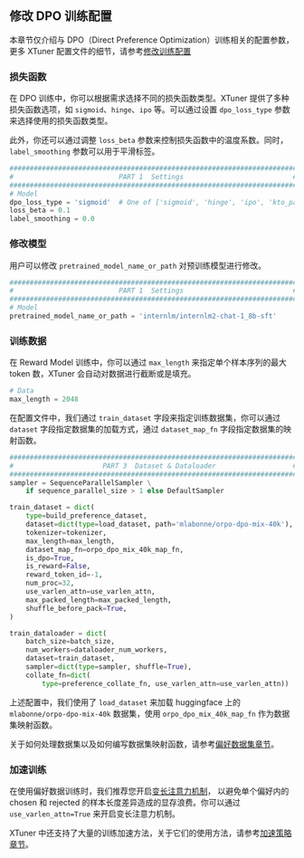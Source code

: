 ## 修改 DPO 训练配置

本章节仅介绍与 DPO（Direct Preference Optimization）训练相关的配置参数，更多 XTuner 配置文件的细节，请参考[修改训练配置](https://xtuner.readthedocs.io/zh-cn/latest/training/modify_settings.html)

### 损失函数

在 DPO 训练中，你可以根据需求选择不同的损失函数类型。XTuner 提供了多种损失函数选项，如 `sigmoid`、`hinge`、`ipo` 等。可以通过设置 `dpo_loss_type` 参数来选择使用的损失函数类型。

此外，你还可以通过调整 `loss_beta` 参数来控制损失函数中的温度系数。同时，`label_smoothing` 参数可以用于平滑标签。

```python
#######################################################################
#                          PART 1  Settings                           #
#######################################################################
# Model
dpo_loss_type = 'sigmoid'  # One of ['sigmoid', 'hinge', 'ipo', 'kto_pair', 'sppo_hard', 'nca_pair', 'robust']
loss_beta = 0.1
label_smoothing = 0.0
```

### 修改模型

用户可以修改 `pretrained_model_name_or_path` 对预训练模型进行修改。

```python
#######################################################################
#                          PART 1  Settings                           #
#######################################################################
# Model
pretrained_model_name_or_path = 'internlm/internlm2-chat-1_8b-sft'
```

### 训练数据

在 Reward Model 训练中，你可以通过 `max_length` 来指定单个样本序列的最大 token 数，XTuner 会自动对数据进行截断或是填充。

```python
# Data
max_length = 2048
```

在配置文件中，我们通过 `train_dataset` 字段来指定训练数据集，你可以通过 `dataset` 字段指定数据集的加载方式，通过 `dataset_map_fn` 字段指定数据集的映射函数。

```python
#######################################################################
#                      PART 3  Dataset & Dataloader                   #
#######################################################################
sampler = SequenceParallelSampler \
    if sequence_parallel_size > 1 else DefaultSampler

train_dataset = dict(
    type=build_preference_dataset,
    dataset=dict(type=load_dataset, path='mlabonne/orpo-dpo-mix-40k'),
    tokenizer=tokenizer,
    max_length=max_length,
    dataset_map_fn=orpo_dpo_mix_40k_map_fn,
    is_dpo=True,
    is_reward=False,
    reward_token_id=-1,
    num_proc=32,
    use_varlen_attn=use_varlen_attn,
    max_packed_length=max_packed_length,
    shuffle_before_pack=True,
)

train_dataloader = dict(
    batch_size=batch_size,
    num_workers=dataloader_num_workers,
    dataset=train_dataset,
    sampler=dict(type=sampler, shuffle=True),
    collate_fn=dict(
        type=preference_collate_fn, use_varlen_attn=use_varlen_attn))
```

上述配置中，我们使用了 `load_dataset` 来加载 huggingface 上的 `mlabonne/orpo-dpo-mix-40k` 数据集，使用 `orpo_dpo_mix_40k_map_fn` 作为数据集映射函数。

关于如何处理数据集以及如何编写数据集映射函数，请参考[偏好数据集章节](./preference_data.md)。

### 加速训练

在使用偏好数据训练时，我们推荐您开启[变长注意力机制](https://xtuner.readthedocs.io/zh-cn/latest/acceleration/varlen_flash_attn.html)， 以避免单个偏好内的 chosen 和 rejected 的样本长度差异造成的显存浪费。你可以通过 `use_varlen_attn=True` 来开启变长注意力机制。

XTuner 中还支持了大量的训练加速方法，关于它们的使用方法，请参考[加速策略章节](https://xtuner.readthedocs.io/zh-cn/latest/acceleration/hyper_parameters.html)。
